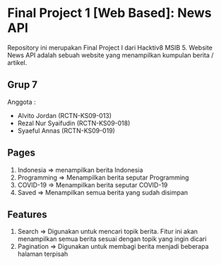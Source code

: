 # Final Project 1 [Web Based]: News API

Repository ini merupakan Final Project I dari Hacktiv8 MSIB 5. Website News API adalah sebuah website yang menampilkan kumpulan berita / artikel.

## Grup 7
Anggota :
- Alvito Jordan (RCTN-KS09-013)
- Rezal Nur Syaifudin (RCTN-KS09-018)
- Syaeful Annas (RCTN-KS09-019)

## Pages
1. Indonesia => menampilkan berita Indonesia
2. Programming => Menampilkan berita seputar Programming
3. COVID-19 => Menampilkan berita seputar COVID-19
4. Saved => Menampilkan semua berita yang sudah disimpan

## Features
1. Search => Digunakan untuk mencari topik berita. Fitur ini akan menampilkan semua berita sesuai dengan topik yang ingin dicari
2. Pagination => Digunakan untuk membagi berita menjadi beberapa halaman terpisah